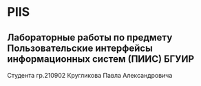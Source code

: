 # PIIS

Лабораторные работы по предмету Пользовательские интерфейсы информационных систем (ПИИС) БГУИР
---
Студента гр.210902 Кругликова Павла Александровича
